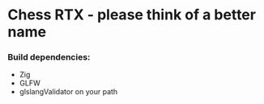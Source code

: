 # Chess RTX - please think of a better name

### Build dependencies:
* Zig
* GLFW
* glslangValidator on your path